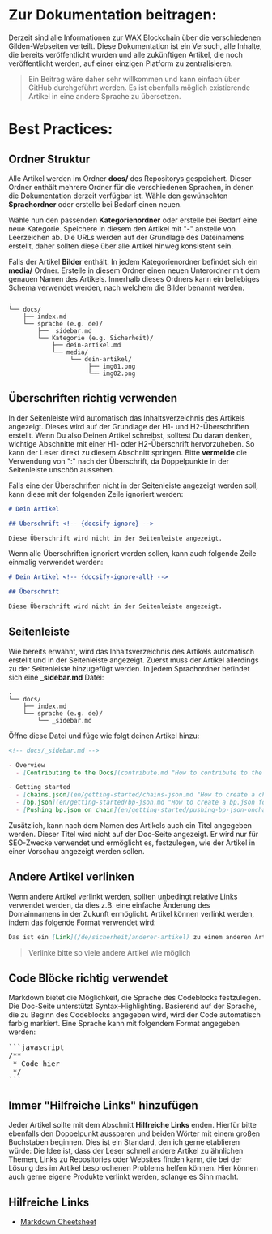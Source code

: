 # Zur Dokumentation beitragen:
Derzeit sind alle Informationen zur WAX Blockchain über die verschiedenen Gilden-Webseiten verteilt.
Diese Dokumentation ist ein Versuch, alle Inhalte, die bereits veröffentlicht wurden und alle zukünftigen Artikel, die noch veröffentlicht werden, auf einer einzigen Platform zu zentralisieren.

> Ein Beitrag wäre daher sehr willkommen und kann einfach über GitHub durchgeführt werden. Es ist ebenfalls möglich existierende Artikel in eine andere Sprache zu übersetzen.

# Best Practices: <!-- {docsify-ignore} -->
## Ordner Struktur
Alle Artikel werden im Ordner **docs/** des Repositorys gespeichert. Dieser Ordner enthält mehrere Ordner für die verschiedenen Sprachen, in denen die Dokumentation derzeit verfügbar ist. Wähle den gewünschten **Sprachordner** oder erstelle bei Bedarf einen neuen.

Wähle nun den passenden **Kategorienordner** oder erstelle bei Bedarf eine neue Kategorie. Speichere in diesem den Artikel mit "-" anstelle von Leerzeichen ab. Die URLs werden auf der Grundlage des Dateinamens erstellt, daher sollten diese über alle Artikel hinweg konsistent sein.

Falls der Artikel **Bilder** enthält: In jedem Kategorienordner befindet sich ein **media/** Ordner. Erstelle in diesem Ordner einen neuen Unterordner mit dem genauen Namen des Artikels. Innerhalb dieses Ordners kann ein beliebiges Schema verwendet werden, nach welchem die Bilder benannt werden.
```
.
└── docs/
    ├── index.md
    └── sprache (e.g. de)/
        ├── _sidebar.md
        └── Kategorie (e.g. Sicherheit)/
            ├── dein-artikel.md
            └── media/
                 └── dein-artikel/
                      ├── img01.png
                      └── img02.png
```


## Überschriften richtig verwenden
In der Seitenleiste wird automatisch das Inhaltsverzeichnis des Artikels angezeigt. Dieses wird auf der Grundlage der H1- und H2-Überschriften erstellt. Wenn Du also Deinen Artikel schreibst, solltest Du daran denken, wichtige Abschnitte mit einer H1- oder H2-Überschrift hervorzuheben. So kann der Leser direkt zu diesem Abschnitt springen. Bitte **vermeide** die Verwendung von ":" nach der Überschrift, da Doppelpunkte in der Seitenleiste unschön aussehen.

Falls eine der Überschriften nicht in der Seitenleiste angezeigt werden soll, kann diese mit der folgenden Zeile ignoriert werden:

```markdown
# Dein Artikel

## Überschrift <!-- {docsify-ignore} -->

Diese Überschrift wird nicht in der Seitenleiste angezeigt.
```

Wenn alle Überschriften ignoriert werden sollen, kann auch folgende Zeile einmalig verwendet werden:

```markdown
# Dein Artikel <!-- {docsify-ignore-all} -->

## Überschrift

Diese Überschrift wird nicht in der Seitenleiste angezeigt.
```

## Seitenleiste
Wie bereits erwähnt, wird das Inhaltsverzeichnis des Artikels automatisch erstellt und in der Seitenleiste angezeigt. Zuerst muss der Artikel allerdings zu der Seitenleiste hinzugefügt werden. In jedem Sprachordner befindet sich eine **_sidebar.md** Datei:
```
.
└── docs/
    ├── index.md
    └── sprache (e.g. de)/
        └── _sidebar.md
```
Öffne diese Datei und füge wie folgt deinen Artikel hinzu:
```markdown
<!-- docs/_sidebar.md -->

- Overview
  - [Contributing to the Docs](contribute.md "How to contribute to the WAX Docs")

- Getting started
  - [chains.json](en/getting-started/chains-json.md "How to create a chains.json")
  - [bp.json](en/getting-started/bp-json.md "How to create a bp.json for WAX")
  - [Pushing bp.json on chain](en/getting-started/pushing-bp-json-onchain.md "How to push your bp.json on-chain")
```
Zusätzlich, kann nach dem Namen des Artikels auch ein Titel angegeben werden. Dieser Titel wird nicht auf der Doc-Seite angezeigt. Er wird nur für SEO-Zwecke verwendet und ermöglicht es, festzulegen, wie der Artikel in einer Vorschau angezeigt werden sollen.

## Andere Artikel verlinken
Wenn andere Artikel verlinkt werden, sollten unbedingt relative Links verwendet werden, da dies z.B. eine einfache Änderung des Domainnamens in der Zukunft ermöglicht. Artikel können verlinkt werden, indem das folgende Format verwendet wird:
```markdown
Das ist ein [Link](/de/sicherheit/anderer-artikel) zu einem anderen Artikel.
```
> Verlinke bitte so viele andere Artikel wie möglich

## Code Blöcke richtig verwendet
Markdown bietet die Möglichkeit, die Sprache des Codeblocks festzulegen. Die Doc-Seite unterstützt Syntax-Highlighting. Basierend auf der Sprache, die zu Beginn des Codeblocks angegeben wird, wird der Code automatisch farbig markiert. Eine Sprache kann mit folgendem Format angegeben werden:

<pre>
```javascript
/**
 * Code hier
 */
```
</pre>

## Immer "Hilfreiche Links" hinzufügen
Jeder Artikel sollte mit dem Abschnitt **Hilfreiche Links** enden. Hierfür bitte ebenfalls den Doppelpunkt aussparen und beiden Wörter mit einem großen Buchstaben beginnen. Dies ist ein Standard, den ich gerne etablieren würde: Die Idee ist, dass der Leser schnell andere Artikel zu ähnlichen Themen, Links zu Repositories oder Websites finden kann, die bei der Lösung des im Artikel besprochenen Problems helfen können. Hier können auch gerne eigene Produkte verlinkt werden, solange es Sinn macht.


## Hilfreiche Links
- [Markdown Cheetsheet](https://github.com/adam-p/markdown-here/wiki/Markdown-Cheatsheet)
